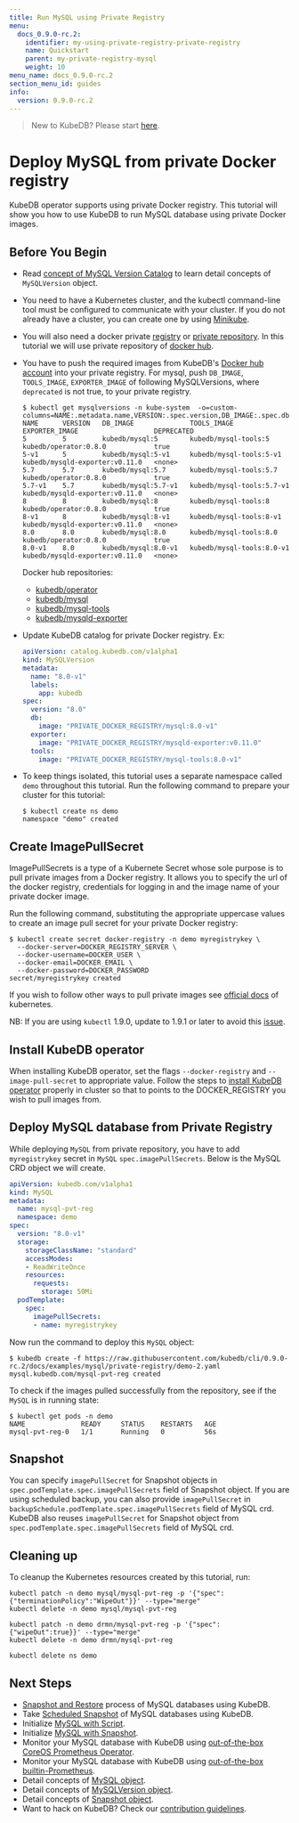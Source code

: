 ```yaml
---
title: Run MySQL using Private Registry
menu:
  docs_0.9.0-rc.2:
    identifier: my-using-private-registry-private-registry
    name: Quickstart
    parent: my-private-registry-mysql
    weight: 10
menu_name: docs_0.9.0-rc.2
section_menu_id: guides
info:
  version: 0.9.0-rc.2
---
```


> New to KubeDB? Please start [here](/docs/0.9.0-rc.2/concepts/README).

# Deploy MySQL from private Docker registry

KubeDB operator supports using private Docker registry. This tutorial will show you how to use KubeDB to run MySQL database using private Docker images.

## Before You Begin

- Read [concept of MySQL Version Catalog](/docs/0.9.0-rc.2/concepts/catalog/mysql) to learn detail concepts of `MySQLVersion` object.

- You need to have a Kubernetes cluster, and the kubectl command-line tool must be configured to communicate with your cluster. If you do not already have a cluster, you can create one by using [Minikube](https://github.com/kubernetes/minikube).

- You will also need a docker private [registry](https://docs.docker.com/registry/) or [private repository](https://docs.docker.com/docker-hub/repos/#private-repositories).  In this tutorial we will use private repository of [docker hub](https://hub.docker.com/).

- You have to push the required images from KubeDB's [Docker hub account](https://hub.docker.com/r/kubedb/) into your private registry. For mysql, push `DB_IMAGE`, `TOOLS_IMAGE`, `EXPORTER_IMAGE` of following MySQLVersions, where `deprecated` is not true, to your private registry.

  ```console
  $ kubectl get mysqlversions -n kube-system  -o=custom-columns=NAME:.metadata.name,VERSION:.spec.version,DB_IMAGE:.spec.db.image,TOOLS_IMAGE:.spec.tools.image,EXPORTER_IMAGE:.spec.exporter.image,DEPRECATED:.spec.deprecated
  NAME      VERSION   DB_IMAGE              TOOLS_IMAGE                 EXPORTER_IMAGE                   DEPRECATED
  5         5         kubedb/mysql:5        kubedb/mysql-tools:5        kubedb/operator:0.8.0            true
  5-v1      5         kubedb/mysql:5-v1     kubedb/mysql-tools:5-v1     kubedb/mysqld-exporter:v0.11.0   <none>
  5.7       5.7       kubedb/mysql:5.7      kubedb/mysql-tools:5.7      kubedb/operator:0.8.0            true
  5.7-v1    5.7       kubedb/mysql:5.7-v1   kubedb/mysql-tools:5.7-v1   kubedb/mysqld-exporter:v0.11.0   <none>
  8         8         kubedb/mysql:8        kubedb/mysql-tools:8        kubedb/operator:0.8.0            true
  8-v1      8         kubedb/mysql:8-v1     kubedb/mysql-tools:8-v1     kubedb/mysqld-exporter:v0.11.0   <none>
  8.0       8.0       kubedb/mysql:8.0      kubedb/mysql-tools:8.0      kubedb/operator:0.8.0            true
  8.0-v1    8.0       kubedb/mysql:8.0-v1   kubedb/mysql-tools:8.0-v1   kubedb/mysqld-exporter:v0.11.0   <none>
  ```

  Docker hub repositories:

  - [kubedb/operator](https://hub.docker.com/r/kubedb/operator)
  - [kubedb/mysql](https://hub.docker.com/r/kubedb/mysql)
  - [kubedb/mysql-tools](https://hub.docker.com/r/kubedb/mysql-tools)
  - [kubedb/mysqld-exporter](https://hub.docker.com/r/kubedb/mysqld-exporter)

- Update KubeDB catalog for private Docker registry. Ex:

  ```yaml
  apiVersion: catalog.kubedb.com/v1alpha1
  kind: MySQLVersion
  metadata:
    name: "8.0-v1"
    labels:
      app: kubedb
  spec:
    version: "8.0"
    db:
      image: "PRIVATE_DOCKER_REGISTRY/mysql:8.0-v1"
    exporter:
      image: "PRIVATE_DOCKER_REGISTRY/mysqld-exporter:v0.11.0"
    tools:
      image: "PRIVATE_DOCKER_REGISTRY/mysql-tools:8.0-v1"
  
  ```

- To keep things isolated, this tutorial uses a separate namespace called `demo` throughout this tutorial. Run the following command to prepare your cluster for this tutorial:

  ```console
  $ kubectl create ns demo
  namespace "demo" created
   ```

## Create ImagePullSecret

ImagePullSecrets is a type of a Kubernete Secret whose sole purpose is to pull private images from a Docker registry. It allows you to specify the url of the docker registry, credentials for logging in and the image name of your private docker image.

Run the following command, substituting the appropriate uppercase values to create an image pull secret for your private Docker registry:

```console
$ kubectl create secret docker-registry -n demo myregistrykey \
  --docker-server=DOCKER_REGISTRY_SERVER \
  --docker-username=DOCKER_USER \
  --docker-email=DOCKER_EMAIL \
  --docker-password=DOCKER_PASSWORD
secret/myregistrykey created
```

If you wish to follow other ways to pull private images see [official docs](https://kubernetes.io/docs/concepts/containers/images/) of kubernetes.

NB: If you are using `kubectl` 1.9.0, update to 1.9.1 or later to avoid this [issue](https://github.com/kubernetes/kubernetes/issues/57427).

## Install KubeDB operator

When installing KubeDB operator, set the flags `--docker-registry` and `--image-pull-secret` to appropriate value. Follow the steps to [install KubeDB operator](/docs/0.9.0-rc.2/setup/install) properly in cluster so that to points to the DOCKER_REGISTRY you wish to pull images from.

## Deploy MySQL database from Private Registry

While deploying `MySQL` from private repository, you have to add `myregistrykey` secret in `MySQL` `spec.imagePullSecrets`.
Below is the MySQL CRD object we will create.

```yaml
apiVersion: kubedb.com/v1alpha1
kind: MySQL
metadata:
  name: mysql-pvt-reg
  namespace: demo
spec:
  version: "8.0-v1"
  storage:
    storageClassName: "standard"
    accessModes:
    - ReadWriteOnce
    resources:
      requests:
        storage: 50Mi
  podTemplate:
    spec:
      imagePullSecrets:
      - name: myregistrykey
```

Now run the command to deploy this `MySQL` object:

```console
$ kubedb create -f https://raw.githubusercontent.com/kubedb/cli/0.9.0-rc.2/docs/examples/mysql/private-registry/demo-2.yaml
mysql.kubedb.com/mysql-pvt-reg created
```

To check if the images pulled successfully from the repository, see if the `MySQL` is in running state:

```console
$ kubectl get pods -n demo
NAME              READY     STATUS    RESTARTS   AGE
mysql-pvt-reg-0   1/1       Running   0          56s
```

## Snapshot

You can specify `imagePullSecret` for Snapshot objects in `spec.podTemplate.spec.imagePullSecrets` field of Snapshot object. If you are using scheduled backup, you can also provide `imagePullSecret` in `backupSchedule.podTemplate.spec.imagePullSecrets` field of MySQL crd. KubeDB also reuses `imagePullSecret` for Snapshot object from `spec.podTemplate.spec.imagePullSecrets` field of MySQL crd.

## Cleaning up

To cleanup the Kubernetes resources created by this tutorial, run:

```console
kubectl patch -n demo mysql/mysql-pvt-reg -p '{"spec":{"terminationPolicy":"WipeOut"}}' --type="merge"
kubectl delete -n demo mysql/mysql-pvt-reg

kubectl patch -n demo drmn/mysql-pvt-reg -p '{"spec":{"wipeOut":true}}' --type="merge"
kubectl delete -n demo drmn/mysql-pvt-reg

kubectl delete ns demo
```

## Next Steps

- [Snapshot and Restore](/docs/0.9.0-rc.2/guides/mysql/snapshot/backup-and-restore) process of MySQL databases using KubeDB.
- Take [Scheduled Snapshot](/docs/0.9.0-rc.2/guides/mysql/snapshot/scheduled-backup) of MySQL databases using KubeDB.
- Initialize [MySQL with Script](/docs/0.9.0-rc.2/guides/mysql/initialization/using-script).
- Initialize [MySQL with Snapshot](/docs/0.9.0-rc.2/guides/mysql/initialization/using-snapshot).
- Monitor your MySQL database with KubeDB using [out-of-the-box CoreOS Prometheus Operator](/docs/0.9.0-rc.2/guides/mysql/monitoring/using-coreos-prometheus-operator).
- Monitor your MySQL database with KubeDB using [out-of-the-box builtin-Prometheus](/docs/0.9.0-rc.2/guides/mysql/monitoring/using-builtin-prometheus).
- Detail concepts of [MySQL object](/docs/0.9.0-rc.2/concepts/databases/mysql).
- Detail concepts of [MySQLVersion object](/docs/0.9.0-rc.2/concepts/catalog/mysql).
- Detail concepts of [Snapshot object](/docs/0.9.0-rc.2/concepts/snapshot).
- Want to hack on KubeDB? Check our [contribution guidelines](/docs/0.9.0-rc.2/CONTRIBUTING).
